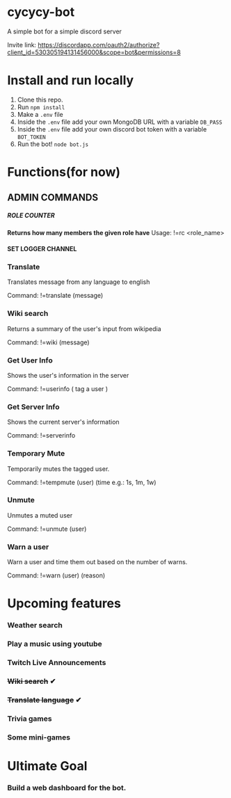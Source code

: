 # cycycy-bot
A simple bot for a simple discord server

Invite link: https://discordapp.com/oauth2/authorize?client_id=530305194131456000&scope=bot&permissions=8

# Install and run locally
1. Clone this repo.
2. Run ```npm install```
2. Make a ```.env``` file 
3. Inside the ```.env``` file add your own MongoDB URL with a variable ```DB_PASS```
3. Inside the ```.env``` file add your own discord bot token with a variable ```BOT_TOKEN```
4. Run the bot! ```node bot.js```

# Functions(for now)
## ADMIN COMMANDS
  ##### ROLE COUNTER
  **Returns how many members the given role have**
  Usage: !=rc <role_name>
  
  #### SET LOGGER CHANNEL
### Translate
Translates message from any language to english

Command: !=translate (message)

### Wiki search
Returns a summary of the user's input from wikipedia

Command: !=wiki (message)

### Get User Info
Shows the user's information in the server

Command: !=userinfo <optional arg>( tag a user )
  
### Get Server Info
Shows the current server's information

Command: !=serverinfo

### Temporary Mute
Temporarily mutes the tagged user.

Command: !=tempmute (user) (time e.g.: 1s, 1m, 1w)
### Unmute
Unmutes a muted user

Command: !=unmute (user)

### Warn a user
Warn a user and time them out based on the number of warns.

Command: !=warn (user) (reason)



# Upcoming features
### Weather search
### Play a music using youtube
### Twitch Live Announcements
### ~~Wiki search~~ ✔
### ~~Translate language~~ ✔
### Trivia games
### Some mini-games

# Ultimate Goal
### Build a web dashboard for the bot.
